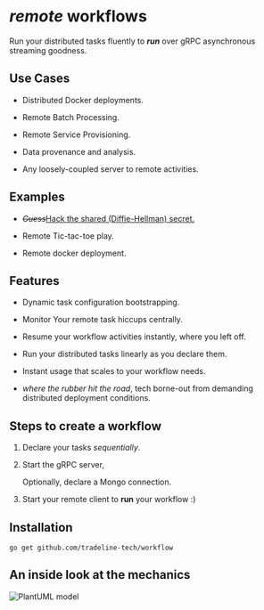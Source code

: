 # _remote_ workflows

Run your distributed tasks fluently to **_run_** over gRPC asynchronous streaming goodness.
 
## Use Cases
* Distributed Docker deployments.

* Remote Batch Processing.

* Remote Service Provisioning.

* Data provenance and analysis.

* Any loosely-coupled server to remote activities.

## Examples
* _~~Guess~~_[Hack the shared (Diffie-Hellman) secret.](https://github.com/tradeline-tech/workflow/tree/development/examples/secret)

* Remote Tic-tac-toe play.

* Remote docker deployment.

## Features
* Dynamic task configuration bootstrapping.

* Monitor Your remote task hiccups centrally.

* Resume your workflow activities instantly, where you left off.

* Run your distributed tasks linearly as you declare them.

* Instant usage that scales to your workflow needs.

* _where the rubber hit the road_, tech borne-out from demanding distributed deployment conditions.

## Steps to create a workflow
1. Declare your tasks _sequentially_.

2. Start the gRPC server,

    Optionally, declare a Mongo connection.

3. Start your remote client to **run** your workflow :)

## Installation

`go get github.com/tradeline-tech/workflow`

## An inside look at the mechanics
![PlantUML model](http://www.plantuml.com/plantuml/txt/fLD1ReCm4Bpx5HjESA0FYA8g5SSgKGIfUgXwS613KS0RsIOflw-90m4ARQhwPArtPZopzb9fBdLPvEmZIn3sH7f7dupnM9E440lI-A9GiXsL8k6o0iSM7OP2Pxg22EK9vIl9mpwdCuifpp7M6Ga5ZZs3vb2zlJiiuPhlk49msZ94cck4JC2AH4eEOpTX0Dz_78Z07D9m4ypd4OgaAQvvWSzOkHuRD2_yqOiOaZMUcueBvpuFU0pCUZ9MJbpZq2QODQ8pQMaW5fFOPobuOpp6xdU_OIbMN9ZiI5PRhWxA7SFQi6nu1XHObONVYSlM3Fe2xrcqkARUq7G9OnAgBF1w_M7d3uE2Mhg-Tq35CSVwUMp9zbwDZ0SnbeFhtKxWaiKaWUbhdcllpTXQc-EqOLaAkpSetOxFkz_vK6uZAPMerDzS1tIi_atIHXTYFSJVexEAev_jDiQxmfZDUYn1JWexG8cwb8AnEuqqsuU8dmpD16pwBngAAv9rr9SeahB8lm00)
